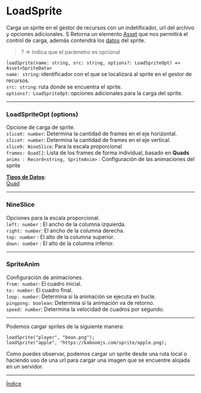 # LoadSprite  
Carga un sprite en el gestor de recursos con un indetificador, url del archivo y opciones adicionales.  S
Retorna un elemento [Asset](https://github.com/mishicoder/KaboomDoc-ES-/blob/main/doc/2.%20Recursos/22.%20Asset.md) que nos permitirá el control de carga, además contendrá los [datos](https://github.com/mishicoder/KaboomDoc-ES-/blob/main/doc/2.%20Recursos/23.%20SpriteData.md) del sprite.  

> ? => Indica que el parámetro es opcional

`loadSprite(name: string, src: string, options?: LoadSpriteOpt) => Asset<SpriteData>`  
`name: string`: identificador con el que se localizará al sprite en el gestor de recursos.  
`src: string`: ruta donde se encuentra el sprite.  
`options?: LoadSpriteOpt`: opciones adicionales para la carga del sprite.  

---

### LoadSpriteOpt (options)  
Opcione de carga de sprite.  
`sliceX: number`: Determina la cantidad de frames en el eje horizontal.  
`sliceY: number`: Determina la cantidad de frames en el eje vertical.  
`slice9: NineSlice`: Para la escala proporcional  
`frames: Quad[]`: Lista de los frames de forma individual, basado en **Quads**  
`anims : Record<string, SpriteAnim>` : Configuración de las animaciones del sprite  

<ins>**Tipos de Datos**</ins>:  
[Quad](https://github.com/mishicoder/KaboomDoc-ES-/blob/main/doc/15.%20Varios/Types.md)

---

### NineSlice  
Opciones para la escala proporcional.  
`left: number` : El ancho de la columna izquierda.  
`right: number`: El ancho de la columna derecha.  
`top: number`  : El alto de la columna superior.  
`down: number` : El alto de la columna inferior.  

---

### SpriteAnim    
Configuración de animaciones.  
`from: number`: El cuadro inicial.  
`to: number`: El cuadro final.  
`loop: number`: Determina si la animación se ejecuta en bucle.  
`pingpong: boolean`: Determina si la animación va de retorno.  
`speed: number`: Determina la velocidad de cuadros por segundo.  

---

Podemos cargar sprites de la siguiente manera:
```
loadSprite("player", "bean.png");
loadSprite("apple", "https://kaboomjs.com/sprite/apple.png);
```
Como puedes observar, podemos cargar un sprite desde una ruta local o haciendo uso de una url para cargar una imagen que se encuentre alojada en un servidor.

---

[Índice](https://github.com/mishicoder/KaboomDoc-ES-/blob/main/doc/1.%20Introduccion/0.%20Indice.md)
